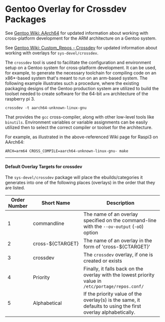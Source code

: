 # Gentoo Overlay for Crossdev Packages

See [Gentoo Wiki: AArch64](https://wiki.gentoo.org/wiki/Raspberry_Pi_3_64_bit_Install) for updated information 
about working with cross-platform development for the ARM architecture on a Gentoo system.

See [Gentoo Wiki: Custom_Repos - Crossdev](https://wiki.gentoo.org/wiki/Custom_repository#Crossdev) for updated information about working with overlays for `sys-devel/crossdev`.


The `crossdev` tool is used to facilitate the configuration and environment setup on a Gentoo system for 
cross-platform development.  It can be used, for example, to generate the necessary toolchain 
for compiling code on an x86*-based system that's meant to run on an arm-based system.  The following 
example illustrates such a procedure, where the existing packaging designs of the Gentoo production system 
are utilized to build the toolset needed to create software for the 64-bit `arm` architecture of the raspberry pi 3.

```
crossdev -t aarch64-unknown-linux-gnu
```

That provides the `gcc` cross-compiler, along with other low-level tools like `binutils`.
Environment variables or variable assignments can be easily utilized then to select 
the correct compiler or toolset for the architecture.

For example, as illustrated in the above-referenced Wiki page for Raspi3 on AArch64:

```
ARCH=arm64 CROSS_COMPILE=aarch64-unknown-linux-gnu- make
```


----

#### Default Overlay Targets for crossdev

The `sys-devel/crossdev` package will place the ebuilds/categories it generates into one of the 
following places (overlays) in the order that they are listed.

| Order Number | Short Name       | Description                    |
|-------|------------|--------------------------------|
| 1     | commandline    | The name of an overlay specified on the command-line with the `--ov-output` (`-oO`) option 
| 2     | cross-${CTARGET}   | The name of an overlay in the form of 'cross-${CTARGET}'  |
| 3     | crossdev   | The `crossdev` overlay, if one is created or exists  |
| 4     | Priority   | Finally, it falls back on the overlay with the lowest priority value in `/etc/portage/repos.conf/`  |
| 5     | Alphabetical   | If the priority value of the overlay(s) is the same, it defaults to using the first overlay alphabetically.	|

